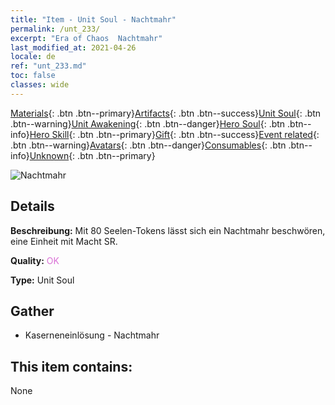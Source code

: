 ```yaml
---
title: "Item - Unit Soul - Nachtmahr"
permalink: /unt_233/
excerpt: "Era of Chaos  Nachtmahr"
last_modified_at: 2021-04-26
locale: de
ref: "unt_233.md"
toc: false
classes: wide
---
```

 [Materials](/ItemsDE/){: .btn .btn--primary}[Artifacts](/ItemsDE/Artifacts/){: .btn .btn--success}[Unit Soul](/ItemsDE/UnitSoul/){: .btn .btn--warning}[Unit Awakening](/ItemsDE/UnitAwakening/){: .btn .btn--danger}[Hero Soul](/ItemsDE/HeroSoul/){: .btn .btn--info}[Hero Skill](/ItemsDE/HeroSkill/){: .btn .btn--primary}[Gift](/ItemsDE/Gift/){: .btn .btn--success}[Event related](/ItemsDE/Events/){: .btn .btn--warning}[Avatars](/ItemsDE/Avatars/){: .btn .btn--danger}[Consumables](/ItemsDE/Consumables/){: .btn .btn--info}[Unknown](/ItemsDE/Unknown/){: .btn .btn--primary}

 ![Nachtmahr](/images/u/ti_mengyanshou.jpg)

## Details
 **Beschreibung:** Mit 80 Seelen-Tokens lässt sich ein Nachtmahr beschwören, eine Einheit mit Macht SR.

 **Quality:** <span style="color: #DA70D6">OK</span>

 **Type:** Unit Soul

## Gather

*    Kaserneneinlösung - Nachtmahr 

## This item contains:

  None

